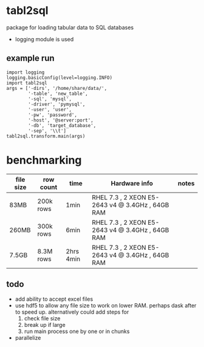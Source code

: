 # tabl2sql
package for loading tabular data to SQL databases  
* logging module is used


## example run
```
import logging  
logging.basicConfig(level=logging.INFO)  
import tabl2sql  
args = ['-dirs', '/home/share/data/',  
        '-table', 'new_table',  
        '-sql', 'mysql',  
        '-driver', 'pymysql',  
        '-user', 'user',  
        '-pw', 'password',  
        '-host', '@server:port',  
        '-db', 'target_database',  
        '-sep', '\\t']  
tabl2sql.transform.main(args)
```

# benchmarking

|file size | row count | time | Hardware info | notes |  
| --- | --- | --- | --- | --- |  
|83MB | 200k rows | 1min | RHEL 7.3 , 2 XEON E5-2643 v4 @ 3.4GHz , 64GB RAM | |  
|260MB | 300k rows | 6min | RHEL 7.3 , 2 XEON E5-2643 v4 @ 3.4GHz , 64GB RAM | |  
|7.5GB | 8.3M rows | 2hrs 4min | RHEL 7.3 , 2 XEON E5-2643 v4 @ 3.4GHz , 64GB RAM | |  

## todo
* add ability to accept excel files  
* use hdf5 to allow any file size to work on lower RAM. perhaps dask after to speed up. alternatively could add steps for  
    1. check file size  
    2. break up if large    
    3. run main process one by one or in chunks  
* parallelize  

